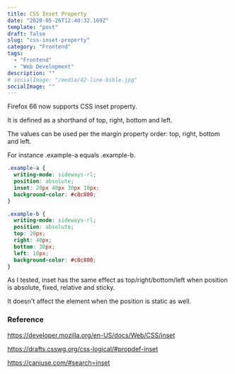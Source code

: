 ```yaml
---
title: CSS Inset Property
date: "2020-05-26T12:40:32.169Z"
template: "post"
draft: false
slug: "css-inset-property"
category: "Frontend"
tags:
  - "Frontend"
  - "Web Development"
description: ""
# socialImage: "/media/42-line-bible.jpg"
socialImage: ""
---
```


Firefox 66 now supports CSS inset property.

It is defined as a shorthand of top, right, bottom and left.

The values can be used per the margin property order: top, right, bottom and left.

For instance .example-a equals .example-b.

```CSS
.example-a {
  writing-mode: sideways-rl;
  position: absolute;
  inset: 20px 40px 30px 10px;
  background-color: #c8c800;
}
```

```CSS
.example-b {
  writing-mode: sideways-rl;
  position: absolute;
  top: 20px;
  right: 40px;
  bottom: 30px;
  left: 10px;
  background-color: #c8c800;
}
```

As I tested, inset has the same effect as top/right/bottom/left when position is absolute, fixed, relative and sticky.

It doesn't affect the element when the position is static as well.

### Reference

<https://developer.mozilla.org/en-US/docs/Web/CSS/inset>

<https://drafts.csswg.org/css-logical/#propdef-inset>

<https://caniuse.com/#search=inset>

